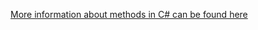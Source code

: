[More information about methods in C# can be found here](https://docs.microsoft.com/en-us/dotnet/csharp/programming-guide/classes-and-structs/methods)